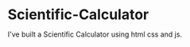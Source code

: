 # Scientific-Calculator
I've built a Scientific Calculator using html css and js.
<!DOCTYPE html>
<html lang="en">
<head>
    <meta charset="UTF-8">
    <meta name="viewport" content="width=device-width, initial-scale=1.0">
    <title>Scientific Calculator</title>
    <style>
        * {
            margin: 0;
            padding: 0;
            box-sizing: border-box;
        }

        body {
            font-family: 'Segoe UI', Tahoma, Geneva, Verdana, sans-serif;
            background: linear-gradient(135deg, #667eea 0%, #764ba2 100%);
            min-height: 100vh;
            display: flex;
            justify-content: center;
            align-items: center;
            padding: 20px;
        }

        .calculator {
            background: rgba(255, 255, 255, 0.1);
            backdrop-filter: blur(10px);
            border-radius: 20px;
            padding: 25px;
            box-shadow: 0 25px 45px rgba(0, 0, 0, 0.2);
            border: 1px solid rgba(255, 255, 255, 0.2);
            max-width: 400px;
            width: 100%;
        }

        .display {
            background: rgba(0, 0, 0, 0.7);
            color: white;
            padding: 20px;
            border-radius: 15px;
            margin-bottom: 20px;
            text-align: right;
            min-height: 80px;
            display: flex;
            flex-direction: column;
            justify-content: space-between;
        }

        .expression {
            font-size: 14px;
            color: #ccc;
            min-height: 20px;
            word-wrap: break-word;
        }

        .result {
            font-size: 28px;
            font-weight: bold;
            min-height: 35px;
            word-wrap: break-word;
        }

        .buttons {
            display: grid;
            grid-template-columns: repeat(5, 1fr);
            gap: 12px;
        }

        button {
            padding: 15px 8px;
            border: none;
            border-radius: 12px;
            font-size: 16px;
            font-weight: 600;
            cursor: pointer;
            transition: all 0.2s ease;
            backdrop-filter: blur(10px);
            border: 1px solid rgba(255, 255, 255, 0.1);
        }

        button:hover {
            transform: translateY(-2px);
            box-shadow: 0 5px 15px rgba(0, 0, 0, 0.2);
        }

        button:active {
            transform: translateY(0);
        }

        .btn-number {
            background: rgba(255, 255, 255, 0.9);
            color: #333;
        }

        .btn-operator {
            background: rgba(255, 107, 107, 0.9);
            color: white;
        }

        .btn-function {
            background: rgba(74, 144, 226, 0.9);
            color: white;
            font-size: 14px;
        }

        .btn-clear {
            background: rgba(255, 193, 7, 0.9);
            color: #333;
        }

        .btn-equals {
            background: rgba(40, 167, 69, 0.9);
            color: white;
        }

        .btn-wide {
            grid-column: span 2;
        }

        @media (max-width: 480px) {
            .calculator {
                padding: 15px;
            }
            
            button {
                padding: 12px 6px;
                font-size: 14px;
            }
            
            .btn-function {
                font-size: 12px;
            }
            
            .result {
                font-size: 24px;
            }
        }
    </style>
</head>
<body>
    <div class="calculator">
        <div class="display">
            <div class="expression" id="expression"></div>
            <div class="result" id="result">0</div>
        </div>
        
        <div class="buttons">
            <!-- Row 1 -->
            <button class="btn-clear" onclick="clearAll()">C</button>
            <button class="btn-clear" onclick="clearEntry()">CE</button>
            <button class="btn-operator" onclick="appendToExpression('⌫')" title="Backspace">⌫</button>
            <button class="btn-function" onclick="appendToExpression('sin(')" title="Sine">sin</button>
            <button class="btn-function" onclick="appendToExpression('cos(')" title="Cosine">cos</button>
            
            <!-- Row 2 -->
            <button class="btn-function" onclick="appendToExpression('tan(')" title="Tangent">tan</button>
            <button class="btn-function" onclick="appendToExpression('log(')" title="Logarithm base 10">log</button>
            <button class="btn-function" onclick="appendToExpression('ln(')" title="Natural logarithm">ln</button>
            <button class="btn-function" onclick="appendToExpression('sqrt(')" title="Square root">√</button>
            <button class="btn-function" onclick="appendToExpression('^')" title="Power">x^y</button>
            
            <!-- Row 3 -->
            <button class="btn-function" onclick="appendToExpression('π')" title="Pi">π</button>
            <button class="btn-function" onclick="appendToExpression('e')" title="Euler's number">e</button>
            <button class="btn-function" onclick="appendToExpression('(')" title="Left parenthesis">(</button>
            <button class="btn-function" onclick="appendToExpression(')')" title="Right parenthesis">)</button>
            <button class="btn-operator" onclick="appendToExpression('/')" title="Division">÷</button>
            
            <!-- Row 4 -->
            <button class="btn-number" onclick="appendToExpression('7')">7</button>
            <button class="btn-number" onclick="appendToExpression('8')">8</button>
            <button class="btn-number" onclick="appendToExpression('9')">9</button>
            <button class="btn-operator" onclick="appendToExpression('*')" title="Multiplication">×</button>
            <button class="btn-function" onclick="appendToExpression('!')" title="Factorial">x!</button>
            
            <!-- Row 5 -->
            <button class="btn-number" onclick="appendToExpression('4')">4</button>
            <button class="btn-number" onclick="appendToExpression('5')">5</button>
            <button class="btn-number" onclick="appendToExpression('6')">6</button>
            <button class="btn-operator" onclick="appendToExpression('-')" title="Subtraction">−</button>
            <button class="btn-function" onclick="appendToExpression('abs(')" title="Absolute value">|x|</button>
            
            <!-- Row 6 -->
            <button class="btn-number" onclick="appendToExpression('1')">1</button>
            <button class="btn-number" onclick="appendToExpression('2')">2</button>
            <button class="btn-number" onclick="appendToExpression('3')">3</button>
            <button class="btn-operator" onclick="appendToExpression('+')" title="Addition">+</button>
            <button class="btn-function" onclick="toggleSign()" title="Plus/Minus">±</button>
            
            <!-- Row 7 -->
            <button class="btn-number btn-wide" onclick="appendToExpression('0')">0</button>
            <button class="btn-number" onclick="appendToExpression('.')">.</button>
            <button class="btn-equals btn-wide" onclick="calculate()" title="Calculate">=</button>
        </div>
    </div>

    <script>
        let expression = '';
        let result = '0';
        let shouldResetDisplay = false;
        let angleMode = 'DEG'; // DEG or RAD

        function updateDisplay() {
            document.getElementById('expression').textContent = expression;
            document.getElementById('result').textContent = result;
        }

        function appendToExpression(value) {
            if (shouldResetDisplay && !isNaN(value)) {
                expression = '';
                result = '0';
                shouldResetDisplay = false;
            }

            if (value === '⌫') {
                backspace();
                return;
            }

            // Handle special characters
            switch(value) {
                case 'π':
                    expression += 'π';
                    break;
                case 'e':
                    expression += 'e';
                    break;
                case '√':
                    expression += 'sqrt(';
                    break;
                case '^':
                    expression += '^';
                    break;
                case '×':
                    expression += '*';
                    break;
                case '÷':
                    expression += '/';
                    break;
                case '−':
                    expression += '-';
                    break;
                default:
                    expression += value;
            }
            
            updateDisplay();
        }

        function backspace() {
            if (expression.length > 0) {
                expression = expression.slice(0, -1);
                if (expression === '') {
                    result = '0';
                }
                updateDisplay();
            }
        }

        function clearAll() {
            expression = '';
            result = '0';
            shouldResetDisplay = false;
            updateDisplay();
        }

        function clearEntry() {
            result = '0';
            updateDisplay();
        }

        function toggleSign() {
            if (result !== '0') {
                if (result.charAt(0) === '-') {
                    result = result.substring(1);
                } else {
                    result = '-' + result;
                }
                expression = result;
                updateDisplay();
            }
        }

        function factorial(n) {
            if (n < 0) return NaN;
            if (n === 0 || n === 1) return 1;
            let result = 1;
            for (let i = 2; i <= n; i++) {
                result *= i;
            }
            return result;
        }

        function toRadians(degrees) {
            return degrees * (Math.PI / 180);
        }

        function calculate() {
            if (expression === '') return;

            try {
                let expr = expression;
                
                // Replace mathematical constants
                expr = expr.replace(/π/g, Math.PI.toString());
                expr = expr.replace(/e/g, Math.E.toString());
                
                // Handle factorials
                expr = expr.replace(/(\d+(?:\.\d+)?)!/g, (match, num) => {
                    return factorial(parseInt(num)).toString();
                });
                
                // Handle functions
                expr = expr.replace(/sin\(/g, 'Math.sin(');
                expr = expr.replace(/cos\(/g, 'Math.cos(');
                expr = expr.replace(/tan\(/g, 'Math.tan(');
                expr = expr.replace(/log\(/g, 'Math.log10(');
                expr = expr.replace(/ln\(/g, 'Math.log(');
                expr = expr.replace(/sqrt\(/g, 'Math.sqrt(');
                expr = expr.replace(/abs\(/g, 'Math.abs(');
                
                // Handle power operations
                expr = expr.replace(/\^/g, '**');
                
                // Convert trigonometric functions to radians if in degree mode
                if (angleMode === 'DEG') {
                    expr = expr.replace(/Math\.sin\(([^)]+)\)/g, (match, angle) => {
                        return `Math.sin(${angle} * Math.PI / 180)`;
                    });
                    expr = expr.replace(/Math\.cos\(([^)]+)\)/g, (match, angle) => {
                        return `Math.cos(${angle} * Math.PI / 180)`;
                    });
                    expr = expr.replace(/Math\.tan\(([^)]+)\)/g, (match, angle) => {
                        return `Math.tan(${angle} * Math.PI / 180)`;
                    });
                }
                
                // Evaluate the expression
                let calculatedResult = eval(expr);
                
                // Handle special cases
                if (isNaN(calculatedResult)) {
                    result = 'Error';
                } else if (!isFinite(calculatedResult)) {
                    result = 'Infinity';
                } else {
                    // Round to avoid floating point precision issues
                    calculatedResult = Math.round(calculatedResult * 1e12) / 1e12;
                    result = calculatedResult.toString();
                }
                
                shouldResetDisplay = true;
                
            } catch (error) {
                result = 'Error';
                shouldResetDisplay = true;
            }
            
            updateDisplay();
        }

        // Keyboard support
        document.addEventListener('keydown', function(event) {
            const key = event.key;
            
            if (key >= '0' && key <= '9') {
                appendToExpression(key);
            } else if (key === '.') {
                appendToExpression('.');
            } else if (key === '+') {
                appendToExpression('+');
            } else if (key === '-') {
                appendToExpression('-');
            } else if (key === '*') {
                appendToExpression('*');
            } else if (key === '/') {
                appendToExpression('/');
                event.preventDefault(); // Prevent browser search
            } else if (key === '(') {
                appendToExpression('(');
            } else if (key === ')') {
                appendToExpression(')');
            } else if (key === 'Enter' || key === '=') {
                calculate();
                event.preventDefault();
            } else if (key === 'Backspace') {
                backspace();
                event.preventDefault();
            } else if (key === 'Escape') {
                clearAll();
            } else if (key === 'Delete') {
                clearEntry();
            }
        });

        // Initialize display
        updateDisplay();
    </script>
</body>
</html>
